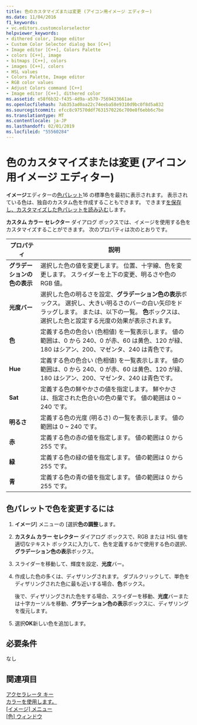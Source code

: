 ```yaml
---
title: 色のカスタマイズまたは変更 (アイコン用イメージ エディター)
ms.date: 11/04/2016
f1_keywords:
- vc.editors.customcolorselector
helpviewer_keywords:
- dithered color, Image editor
- Custom Color Selector dialog box [C++]
- Image editor [C++], Colors Palette
- colors [C++], image
- bitmaps [C++], colors
- images [C++], colors
- HSL values
- Colors Palette, Image editor
- RGB color values
- Adjust Colors command [C++]
- Image editor [C++], dithered color
ms.assetid: e58f6b32-f435-4d9a-a570-7569433661ae
ms.openlocfilehash: 7ab353ad0aa22c74eeba58e9310d9bc0f8d5a832
ms.sourcegitcommit: efcc8c97570ddf7631570226c700e8f6ebb6c7be
ms.translationtype: MT
ms.contentlocale: ja-JP
ms.lasthandoff: 02/01/2019
ms.locfileid: "55560284"
---
```

# <a name="customizing-or-changing-colors-image-editor-for-icons"></a>色のカスタマイズまたは変更 (アイコン用イメージ エディター)

**イメージ**エディターの[色パレット](../windows/colors-window-image-editor-for-icons.md)16 の標準色を最初に表示されます。 表示されている色は、独自のカスタム色を作成することもできます。 できます[を保存し、カスタマイズした色パレットを読み込む](../windows/saving-and-loading-different-color-palettes-image-editor-for-icons.md)します。

**カスタム カラー セレクター**  ダイアログ ボックスでは、イメージを使用する色をカスタマイズすることができます。 次のプロパティは次のとおりです。

|プロパティ|説明|
|---|---|
|**グラデーションの色の表示**|選択した色の値を変更します。 位置、十字線、色を変更します。 スライダーを上下の変更、明るさや色の RGB 値。|
|**光度バー**|選択した色の明るさを設定、**グラデーション色の表示**ボックス。 選択し、大きい明るさのバーの白い矢印をドラッグします。 または、以下の一覧。 **色**ボックスは、選択した色と設定する光度の効果が表示されます。|
|**色**|定義する色の色合い (色相値) を一覧表示します。 値の範囲は、0 から 240、0 が赤、60 は黄色、120 が緑、180 はシアン、200、マゼンタ、240 は青色です。|
|**Hue**|定義する色の色合い (色相値) を一覧表示します。 値の範囲は、0 から 240、0 が赤、60 は黄色、120 が緑、180 はシアン、200、マゼンタ、240 は青色です。|
|**Sat**|定義する色の鮮やかさの値を指定します。 鮮やかさは、指定された色合いの色の量です。 値の範囲は 0 ~ 240 です。|
|**明るさ**|定義する色の光度 (明るさ) の一覧を表示します。 値の範囲は 0 ~ 240 です。|
|**赤**|定義する色の赤の値を指定します。 値の範囲は 0 から 255 です。|
|**緑**|定義する色の緑の値を指定します。 値の範囲は 0 から 255 です。|
|**青**|定義する色の青の値を指定します。 値の範囲は 0 から 255 です。|

## <a name="to-change-colors-on-the-colors-palette"></a>色パレットで色を変更するには

1. **イメージ**] メニューの [選択**色の調整**します。

1. **カスタム カラー セレクター**  ダイアログ ボックスで、RGB または HSL 値を適切なテキスト ボックスに入力して、色を定義するかで使用する色の選択、**グラデーション色の表示**ボックス。

1. スライダーを移動して、輝度を設定、**光度**バー。

1. 作成した色の多くは、ディザリングされます。 ダブルクリックして、単色をディザリングされた色に最も近いする場合、**色**ボックス。

   後で、ディザリングされた色をする場合、スライダーを移動、**光度**バーまたは十字カーソルを移動、**グラデーション色の表示**ボックスに、ディザリングを復元します。

1. 選択**OK**新しい色を追加します。

## <a name="requirements"></a>必要条件

なし

## <a name="see-also"></a>関連項目

[アクセラレータ キー](../windows/accelerator-keys-image-editor-for-icons.md)<br/>
[カラーを使用します。](../windows/working-with-color-image-editor-for-icons.md)<br/>
[[イメージ] メニュー](../windows/image-menu-image-editor-for-icons.md)<br/>
[[色] ウィンドウ](../windows/colors-window-image-editor-for-icons.md)